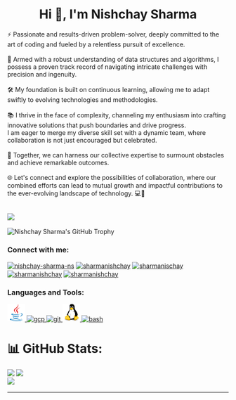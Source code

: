 <h1 align="center">Hi 👋, I'm Nishchay Sharma</h1>
⚡ Passionate and results-driven problem-solver, deeply committed to the art of coding and fueled by a relentless pursuit of excellence. <br><br>🎯 Armed with a robust understanding of data structures and algorithms, I possess a proven track record of navigating intricate challenges with precision and ingenuity.<br><br>🛠️ My foundation is built on continuous learning, allowing me to adapt swiftly to evolving technologies and methodologies. <br><br>📚 I thrive in the face of complexity, channeling my enthusiasm into crafting innovative solutions that push boundaries and drive progress.<br>I am eager to merge my diverse skill set with a dynamic team, where collaboration is not just encouraged but celebrated. <br><br>🤝 Together, we can harness our collective expertise to surmount obstacles and achieve remarkable outcomes.<br><br>🌐 Let's connect and explore the possibilities of collaboration, where our combined efforts can lead to mutual growth and impactful contributions to the ever-evolving landscape of technology. 💻🚀
</br>
</br>

[![](https://visitcount.itsvg.in/api?id=SharmaNishchay&icon=2&color=12)](https://visitcount.itsvg.in)
</br>

![Nishchay Sharma's GitHub Trophy](https://github-profile-trophy.vercel.app/?username=SharmaNishchay&theme=juicyfresh&no-bg=true)


<h3 align="left">Connect with me:</h3>
<p align="left">
<a href="https://linkedin.com/in/nishchay-sharma-ns" target="blank"><img align="center" src="https://raw.githubusercontent.com/rahuldkjain/github-profile-readme-generator/master/src/images/icons/Social/linked-in-alt.svg" alt="nishchay-sharma-ns" height="30" width="40" /></a>
<a href="https://www.leetcode.com/sharmanishchay" target="blank"><img align="center" src="https://raw.githubusercontent.com/rahuldkjain/github-profile-readme-generator/master/src/images/icons/Social/leet-code.svg" alt="sharmanishchay" height="30" width="40" /></a>
  <a href="https://www.codechef.com/users/sharmanischay" target="blank"><img align="center" src="https://cdn.jsdelivr.net/npm/simple-icons@3.1.0/icons/codechef.svg" alt="sharmanischay" height="30" width="40" /></a>
<a href="https://auth.geeksforgeeks.org/user/sharmanishchay" target="blank"><img align="center" src="https://raw.githubusercontent.com/rahuldkjain/github-profile-readme-generator/master/src/images/icons/Social/geeks-for-geeks.svg" alt="sharmanishchay" height="30" width="40" /></a>
<a href="https://codeforces.com/profile/sharmanishchay" target="blank"><img align="center" src="https://raw.githubusercontent.com/rahuldkjain/github-profile-readme-generator/master/src/images/icons/Social/codeforces.svg" alt="sharmanishchay" height="30" width="40" /></a>

</p>

<h3 align="left">Languages and Tools:</h3>
<p align="left"> <a href="https://www.java.com" target="_blank" rel="noreferrer"> <img src="https://raw.githubusercontent.com/devicons/devicon/master/icons/java/java-original.svg" alt="java" width="40" height="40"/> </a> <a href="https://cloud.google.com" target="_blank" rel="noreferrer"> <img src="https://www.vectorlogo.zone/logos/google_cloud/google_cloud-icon.svg" alt="gcp" width="40" height="40"/> </a> <a href="https://git-scm.com/" target="_blank" rel="noreferrer"> <img src="https://www.vectorlogo.zone/logos/git-scm/git-scm-icon.svg" alt="git" width="40" height="40"/> </a> <a href="https://www.linux.org/" target="_blank" rel="noreferrer"> <img src="https://raw.githubusercontent.com/devicons/devicon/master/icons/linux/linux-original.svg" alt="linux" width="40" height="40"/> </a> <a href="https://www.gnu.org/software/bash/" target="_blank" rel="noreferrer"> <img src="https://www.vectorlogo.zone/logos/gnu_bash/gnu_bash-icon.svg" alt="bash" width="40" height="40"/> </a></p>

# 📊 GitHub Stats:
![](https://github-readme-stats.vercel.app/api?username=sharmanishchay&show_icons=true&locale=en&theme=dark&include_all_commits=true&count_private=true&PAT_1)
![](https://github-readme-streak-stats.herokuapp.com/?user=sharmanishchay&theme=dark&hide_border=false)<br/>
![](https://github-readme-stats.vercel.app/api/top-langs?username=sharmanishchay&show_icons=true&locale=en&layout=compact&theme=dark)


---
<!-- Proudly created with GPRM ( https://gprm.itsvg.in ) -->
